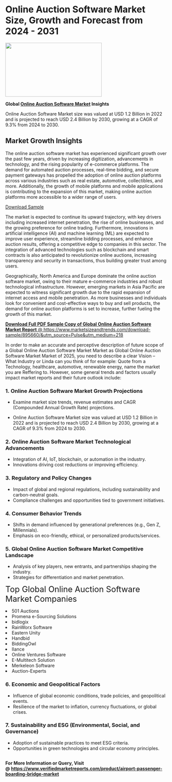 <H1>Online Auction Software Market Size, Growth and Forecast from 2024 - 2031</H1><img class="aligncenter size-medium wp-image-584254" src="https://thirdeyenews.in/wp-content/uploads/2024/09/Global-Market-Research-300x168.jpeg" alt="" width="300" height="168" /><p><strong>Global&nbsp;<a href="https://www.marketsizeandtrends.com/download-sample/895660/&amp;utm_source=Pulse&amp;utm_medium=218">Online Auction Software Market</a> Insights</strong></p><p>Online Auction Software Market size was valued at USD 1.2 Billion in 2022 and is projected to reach USD 2.4 Billion by 2030, growing at a CAGR of 9.3% from 2024 to 2030.</p><p><h2>Market Growth Insights</h2> <p>The online auction software market has experienced significant growth over the past few years, driven by increasing digitization, advancements in technology, and the rising popularity of e-commerce platforms. The demand for automated auction processes, real-time bidding, and secure payment gateways has propelled the adoption of online auction platforms across various industries such as real estate, automotive, collectibles, and more. Additionally, the growth of mobile platforms and mobile applications is contributing to the expansion of this market, making online auction platforms more accessible to a wider range of users.</p> <p><a href="download_sample_link">Download Sample</a></p> <p>The market is expected to continue its upward trajectory, with key drivers including increased internet penetration, the rise of online businesses, and the growing preference for online trading. Furthermore, innovations in artificial intelligence (AI) and machine learning (ML) are expected to improve user experience, streamline bidding processes, and enhance auction results, offering a competitive edge to companies in this sector. The integration of advanced technologies such as blockchain and smart contracts is also anticipated to revolutionize online auctions, increasing transparency and security in transactions, thus building greater trust among users.</p> <p>Geographically, North America and Europe dominate the online auction software market, owing to their mature e-commerce industries and robust technological infrastructure. However, emerging markets in Asia Pacific are expected to witness significant growth due to the rapid expansion of internet access and mobile penetration. As more businesses and individuals look for convenient and cost-effective ways to buy and sell products, the demand for online auction platforms is set to increase, further fueling the growth of this market.</p> <p><a href="get_more_link"></p><p><span class=""><strong>Download Full PDF Sample Copy of Global Online Auction Software Market Report</strong> @ <a href="https://www.marketsizeandtrends.com/download-sample/895660/&amp;utm_source=Pulse&amp;utm_medium=218" target="_blank">https://www.marketsizeandtrends.com/download-sample/895660/&amp;utm_source=Pulse&amp;utm_medium=218</a></span></p><p>In order to make an accurate and perceptive description of future scope of a Global&nbsp;Online Auction Software Market Market as Global&nbsp;Online Auction Software Market Market of 2025, you need to describe a clear Vision &ndash; What Industry or Linda can you think of for example: Quote from a Technology, healthcare, automotive, renewable energy, name the market you are Reffering to. However, some general trends and factors usually impact market reports and their future outlook include:</p><h3>1.&nbsp;<strong>Online Auction Software Market Growth Projections</strong></h3><ul><li>Examine market size trends, revenue estimates and CAGR (Compounded Annual Growth Rate) projections.</li><li><p>Online Auction Software Market size was valued at USD 1.2 Billion in 2022 and is projected to reach USD 2.4 Billion by 2030, growing at a CAGR of 9.3% from 2024 to 2030.</p></li></ul><h3>2.&nbsp;<strong>Online Auction Software Market Technological Advancements</strong></h3><ul><li>Integration of AI, IoT, blockchain, or automation in the industry.</li><li>Innovations driving cost reductions or improving efficiency.</li></ul><h3>3.&nbsp;<strong>Regulatory and Policy Changes</strong></h3><ul><li>Impact of global and regional regulations, including sustainability and carbon-neutral goals.</li><li>Compliance challenges and opportunities tied to government initiatives.</li></ul><h3>4.&nbsp;<strong>Consumer Behavior Trends</strong></h3><ul><li>Shifts in demand influenced by generational preferences (e.g., Gen Z, Millennials).</li><li>Emphasis on eco-friendly, ethical, or personalized products/services.</li></ul><h3>5.&nbsp;<strong>Global Online Auction Software Market Competitive Landscape</strong></h3><ul><li>Analysis of key players, new entrants, and partnerships shaping the industry.</li><li>Strategies for differentiation and market penetration.</li></ul><p data-pm-slice="1 1 []"><span style="color: inherit; font-family: inherit; font-size: 25px;">Top Global Online Auction Software Market Companies</span></p><div class="" data-test-id=""><p><li>501 Auctions</li><li> Promena e-Sourcing Solutions</li><li> bidlogix</li><li> RainWorx Software</li><li> Eastern Unity</li><li> Handbid</li><li> BiddingOwl</li><li> Ilance</li><li> Online Ventures Software</li><li> E-Multitech Solution</li><li> Merkeleon Software</li><li> Auction-Experts</li></p></div><h3>6.&nbsp;<strong>Economic and Geopolitical Factors</strong></h3><ul><li>Influence of global economic conditions, trade policies, and geopolitical events.</li><li>Resilience of the market to inflation, currency fluctuations, or global crises.</li></ul><h3>7.&nbsp;<strong>Sustainability and ESG (Environmental, Social, and Governance)</strong></h3><ul><li>Adoption of sustainable practices to meet ESG criteria.</li><li>Opportunities in green technologies and circular economy principles.</li></ul><h2><strong style="font-size: 14px;">For More Information or Query, Visit @&nbsp;</strong><a style="background-color: #ffffff; font-size: 14px;" href="https://www.marketsizeandtrends.com/report/online-auction-software-market-/" target="_blank">https://www.verifiedmarketreports.com/product/airport-passenger-boarding-bridge-market</a></h2>
